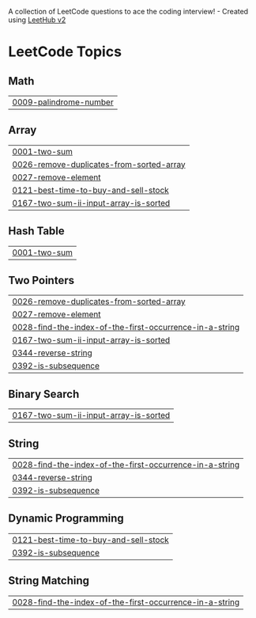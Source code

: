 A collection of LeetCode questions to ace the coding interview! - Created using [LeetHub v2](https://github.com/arunbhardwaj/LeetHub-2.0)
<!---LeetCode Topics Start-->
# LeetCode Topics
## Math
|  |
| ------- |
| [0009-palindrome-number](https://github.com/sankeerthanayamsani/leetcode/tree/master/0009-palindrome-number) |
## Array
|  |
| ------- |
| [0001-two-sum](https://github.com/sankeerthanayamsani/leetcode/tree/master/0001-two-sum) |
| [0026-remove-duplicates-from-sorted-array](https://github.com/sankeerthanayamsani/leetcode/tree/master/0026-remove-duplicates-from-sorted-array) |
| [0027-remove-element](https://github.com/sankeerthanayamsani/leetcode/tree/master/0027-remove-element) |
| [0121-best-time-to-buy-and-sell-stock](https://github.com/sankeerthanayamsani/leetcode/tree/master/0121-best-time-to-buy-and-sell-stock) |
| [0167-two-sum-ii-input-array-is-sorted](https://github.com/sankeerthanayamsani/leetcode/tree/master/0167-two-sum-ii-input-array-is-sorted) |
## Hash Table
|  |
| ------- |
| [0001-two-sum](https://github.com/sankeerthanayamsani/leetcode/tree/master/0001-two-sum) |
## Two Pointers
|  |
| ------- |
| [0026-remove-duplicates-from-sorted-array](https://github.com/sankeerthanayamsani/leetcode/tree/master/0026-remove-duplicates-from-sorted-array) |
| [0027-remove-element](https://github.com/sankeerthanayamsani/leetcode/tree/master/0027-remove-element) |
| [0028-find-the-index-of-the-first-occurrence-in-a-string](https://github.com/sankeerthanayamsani/leetcode/tree/master/0028-find-the-index-of-the-first-occurrence-in-a-string) |
| [0167-two-sum-ii-input-array-is-sorted](https://github.com/sankeerthanayamsani/leetcode/tree/master/0167-two-sum-ii-input-array-is-sorted) |
| [0344-reverse-string](https://github.com/sankeerthanayamsani/leetcode/tree/master/0344-reverse-string) |
| [0392-is-subsequence](https://github.com/sankeerthanayamsani/leetcode/tree/master/0392-is-subsequence) |
## Binary Search
|  |
| ------- |
| [0167-two-sum-ii-input-array-is-sorted](https://github.com/sankeerthanayamsani/leetcode/tree/master/0167-two-sum-ii-input-array-is-sorted) |
## String
|  |
| ------- |
| [0028-find-the-index-of-the-first-occurrence-in-a-string](https://github.com/sankeerthanayamsani/leetcode/tree/master/0028-find-the-index-of-the-first-occurrence-in-a-string) |
| [0344-reverse-string](https://github.com/sankeerthanayamsani/leetcode/tree/master/0344-reverse-string) |
| [0392-is-subsequence](https://github.com/sankeerthanayamsani/leetcode/tree/master/0392-is-subsequence) |
## Dynamic Programming
|  |
| ------- |
| [0121-best-time-to-buy-and-sell-stock](https://github.com/sankeerthanayamsani/leetcode/tree/master/0121-best-time-to-buy-and-sell-stock) |
| [0392-is-subsequence](https://github.com/sankeerthanayamsani/leetcode/tree/master/0392-is-subsequence) |
## String Matching
|  |
| ------- |
| [0028-find-the-index-of-the-first-occurrence-in-a-string](https://github.com/sankeerthanayamsani/leetcode/tree/master/0028-find-the-index-of-the-first-occurrence-in-a-string) |
<!---LeetCode Topics End-->